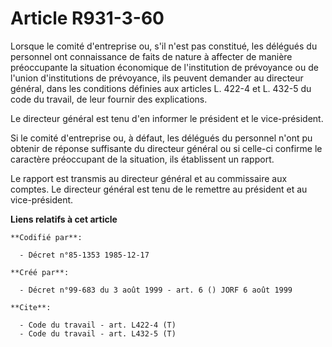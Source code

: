 # Article R931-3-60

Lorsque le comité d'entreprise ou, s'il n'est pas constitué, les délégués du personnel ont connaissance de faits de nature à
affecter de manière préoccupante la situation économique de l'institution de prévoyance ou de l'union d'institutions de
prévoyance, ils peuvent demander au directeur général, dans les conditions définies aux articles L. 422-4 et L. 432-5 du code
du travail, de leur fournir des explications.

Le directeur général est tenu d'en informer le président et le vice-président.

Si le comité d'entreprise ou, à défaut, les délégués du personnel n'ont pu obtenir de réponse suffisante du directeur général
ou si celle-ci confirme le caractère préoccupant de la situation, ils établissent un rapport.

Le rapport est transmis au directeur général et au commissaire aux comptes. Le directeur général est tenu de le remettre au
président et au vice-président.

**Liens relatifs à cet article**

	**Codifié par**:

	  - Décret n°85-1353 1985-12-17

	**Créé par**:

	  - Décret n°99-683 du 3 août 1999 - art. 6 () JORF 6 août 1999

	**Cite**:

	  - Code du travail - art. L422-4 (T)
	  - Code du travail - art. L432-5 (T)
